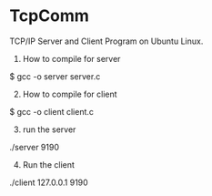 # TcpComm
TCP/IP Server and Client Program on Ubuntu Linux.

1. How to compile for server

 $ gcc -o server server.c
 
 2. How to compile for client
 
  $ gcc -o client client.c
  
 3. run the server
 
 ./server 9190
 
 4. Run the client
 
 ./client 127.0.0.1 9190
 
 
